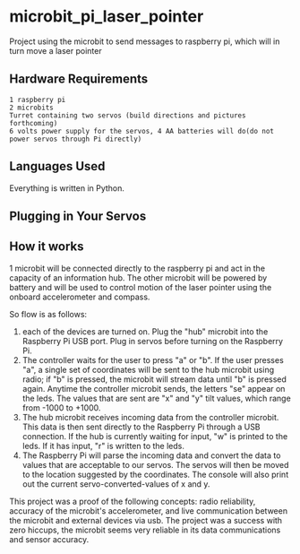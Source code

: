 # microbit_pi_laser_pointer
Project using the microbit to send messages to raspberry pi, which will in turn move a laser pointer

## Hardware Requirements
```
1 raspberry pi
2 microbits
Turret containing two servos (build directions and pictures forthcoming)
6 volts power supply for the servos, 4 AA batteries will do(do not power servos through Pi directly)
```

## Languages Used

Everything is written in Python.

## Plugging in Your Servos

## How it works
1 microbit will be connected directly to the raspberry pi and act in the capacity of an information hub.  The other microbit will be powered by battery and will be used to control motion of the laser pointer using the onboard accelerometer and compass.

So flow is as follows:
1. each of the devices are turned on. Plug the "hub" microbit into the Raspberry Pi USB port.  Plug in servos before turning on the Raspberry Pi.
2. The controller waits for the user to press "a" or "b".  If the user presses "a", a single set of coordinates will be sent to the hub microbit using radio; if "b" is pressed, the microbit will stream data until "b" is pressed again.  Anytime the controller microbit sends, the letters "se" appear on the leds.  The values that are sent are "x" and "y" tilt values, which range from -1000 to +1000.
3.  The hub microbit receives incoming data from the controller microbit.  This data is then sent directly to the Raspberry Pi through a USB connection.  If the hub is currently waiting for input, "w" is printed to the leds.  If it has input, "r" is written to the leds.
4.  The Raspberry Pi will parse the incoming data and convert the data to values that are acceptable to our servos.  The servos will then be moved to the location suggested by the coordinates.  The console will also print out the current servo-converted-values of x and y.

This project was a proof of the following concepts: radio reliability,  accuracy of the microbit's accelerometer, and live communication between the microbit and external devices via usb.  The project was a success with zero hiccups, the microbit seems very reliable in its data communications and sensor accuracy.
